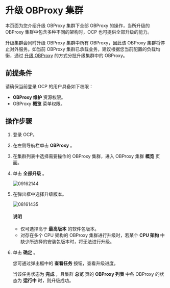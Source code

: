 # 升级 OBProxy 集群

本页面为您介绍升级 OBProxy 集群下全部 OBProxy 的操作，当所升级的 OBProxy 集群中包含多种不同的架构时，OCP 也可提供全部升级的能力。

升级集群会同时升级 OBProxy 集群中所有 OBProxy，因此该 OBProxy 集群将停止对外服务。如当前 OBProxy 集群已承载业务，建议根据您当前配置的负载均衡，通过 [升级 OBProxy](../400.manage-a-obproxy-server/700.upgrade-an-obproxy.md) 的方式分批升级集群中的 OBProxy。

## 前提条件

请确保当前登录 OCP 的用户具备如下权限：

* **OBProxy 维护** 资源权限。
* OBProxy **概览** 菜单权限。

## 操作步骤

1. 登录 OCP。

2. 在左侧导航栏单击 **OBProxy** 。

3. 在集群列表中选择需要操作的 OBProxy 集群，进入 OBProxy 集群 **概览** 页面。

4. 单击 **全部升级** 。

   ![09162144](https://obbusiness-private.oss-cn-shanghai.aliyuncs.com/doc/img/ocp/422/%E5%8D%87%E7%BA%A7obproxy%E9%9B%86%E7%BE%A4.png)

5. 在弹出框中选择升级版本。

   ![08161435](https://obbusiness-private.oss-cn-shanghai.aliyuncs.com/doc/img/ocp/401/%E5%8D%87%E7%BA%A7obproxy1.png)

    <main id="notice" type='explain'>
    <h4>说明</h4>
    <ul>
    <li>仅可选择高于 <strong>最高版本</strong> 的软件包版本。</li>
    <li>对存在多个 CPU 架构的 OBProxy 集群进行升级时，若某个 <strong>CPU 架构</strong> 中缺少所选择的安装包版本时，将无法进行升级。</li>
    </ul>
    </main>

6. 单击 **确定** 。

   您可通过弹出框中的 **查看任务** 按钮，查看升级进度。

   当该任务状态为 **完成** ，且集群 **总览** 页的 **OBProxy 列表** 中各 OBProxy 的状态为 **运行中** 时，则升级成功。
